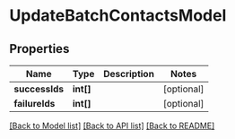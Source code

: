 # UpdateBatchContactsModel

## Properties
Name | Type | Description | Notes
------------ | ------------- | ------------- | -------------
**successIds** | **int[]** |  | [optional] 
**failureIds** | **int[]** |  | [optional] 

[[Back to Model list]](../../README.md#documentation-for-models) [[Back to API list]](../../README.md#documentation-for-api-endpoints) [[Back to README]](../../README.md)


